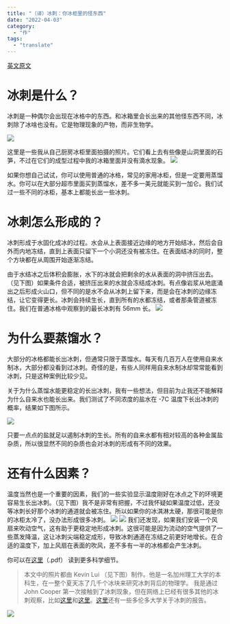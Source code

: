 ```yaml
---
title: "（译）冰刺：你冰柜里的怪东西"
date: "2022-04-03"
category:
  - "作"
tags: 
  - "translate"
---
```


[英文原文](http://www.its.caltech.edu/~atomic/snowcrystals/icespikes/icespikes.htm)

# 冰刺是什么？

冰刺是一种偶尔会出现在冰格中的东西。和冰箱里会长出来的其他怪东西不同，冰刺除了冰啥也没有。它是物理现象的产物，而非生物学。

![](https://raw.githubusercontent.com/catbaron0/blog/master/images/202243165736.png)

这里是一些我从自己厨房冰柜里面拍摄的照片。它们看上去有些像是山洞里面的石笋，不过在它们的成型过程中我的冰箱里面并没有滴水现象。 ![](https://raw.githubusercontent.com/catbaron0/blog/master/images/202243165959.png)

如果你想自己试试，你可以使用普通的冰格，常见的家用冰柜，但是一定要用蒸馏水。你可以在大部分超市里面买到蒸馏水，差不多一美元就能买到一加仑。我们试过一些不同的冰柜，基本上都能长出一些冰刺。

# 冰刺怎么形成的？

冰刺形成于水固化成冰的过程。水会从上表面接近边缘的地方开始结冰，然后会自外而内地冻结，直到上表面只留下一个小洞还没有被冻住。在表面结冰的同时，整个方块都在从周围开始逐渐冻结。

由于水结冰之后体积会膨胀，水下的冰就会把剩余的水从表面的洞中挤压出去。（见下图）如果条件合适，被挤压出来的水就会冻结成冰刺。有点像岩浆从地底涌出之后形成火山口，但不同的是水不会从冰刺上留下来，而是会在冰刺的边缘冻结，让它变得更长。冰刺会持续生长，直到所有的水都冻结，或者那条管道被冻住。我们在普通冰格中观察到的最长冰刺有 56mm 长。 ![](https://raw.githubusercontent.com/catbaron0/blog/master/images/202243171219.png)

# 为什么要蒸馏水？

大部分的冰格都能长出冰刺，但通常只限于蒸馏水。每天有几百万人在使用自来水制冰，大部分都没看到过冰刺。奇怪的是，有些人同样用自来水制冰却常常能看到冰刺，只是这种案例比较少见。

关于为什么蒸馏水能更稳定的长出冰刺，我有一些想法，但目前为止我还不能解释为什么自来水也能长出来。我们测试了不同浓度的盐水在 -7C 温度下长出冰刺的概率，结果如下图所示。

![](https://raw.githubusercontent.com/catbaron0/blog/master/images/202243172111.png)

只要一点点的盐就足以遏制冰刺的生长。所有的自来水都有相对较高的各种金属盐杂质，所以很显然不同的杂质也会对冰刺的形成有不同的效果。

# 还有什么因素？

温度当然也是一个重要的因素，我们的一些实验显示温度刚好在冰点之下的环境更容易生长出冰刺。（见下图）我不是非常有把握，不过我怀疑如果温度过低，还没等冰刺长好那个冰刺的通道就会被冻住。所以如果你的冰淇淋太硬，那很可能是你的冰柜太冷了，没办法形成很多冰刺。 ![](https://raw.githubusercontent.com/catbaron0/blog/master/images/202243173918.png) ![](https://raw.githubusercontent.com/catbaron0/blog/master/images/202243173941.png) 我们还发现，如果我们安装一个风扇来吹动空气，这有助于更稳定地形成冰刺。这很可能是因为流动的空气提供了一些蒸发降温，这让冰刺尖端稳定成形，导致冰刺通道在冻结之前更好地增长。在合适的温度下，加上风扇在表面的吹风，差不多有一半的冰格都会产生冰刺。

你可以在[这里](http://www.its.caltech.edu/~atomic/snowcrystals/icespikes/icespikes.pdf)（.pdf） 读到更多科学细节。

> 本文中的照片都由 Kevin Lui （见下图）制作。他是一名加州理工大学的本科生，在一整个夏天冻了几千个冰块来研究冰刺背后的物理学。 我是通过 John Cooper 第一次接触到了冰刺现象，但在网络上已经有很多其他的冰刺观察，比如[这里](http://members.shaw.ca/FibbWEB/)和[这里](http://www.photodude.com/pixel/archives/00000047.shtml)。[这里](http://www.physics.utoronto.ca/~smorris/edl/icespikes/icespikes.html)还有一些多伦多大学关于冰刺的报告。

![](https://raw.githubusercontent.com/catbaron0/blog/master/images/202243174356.png)
